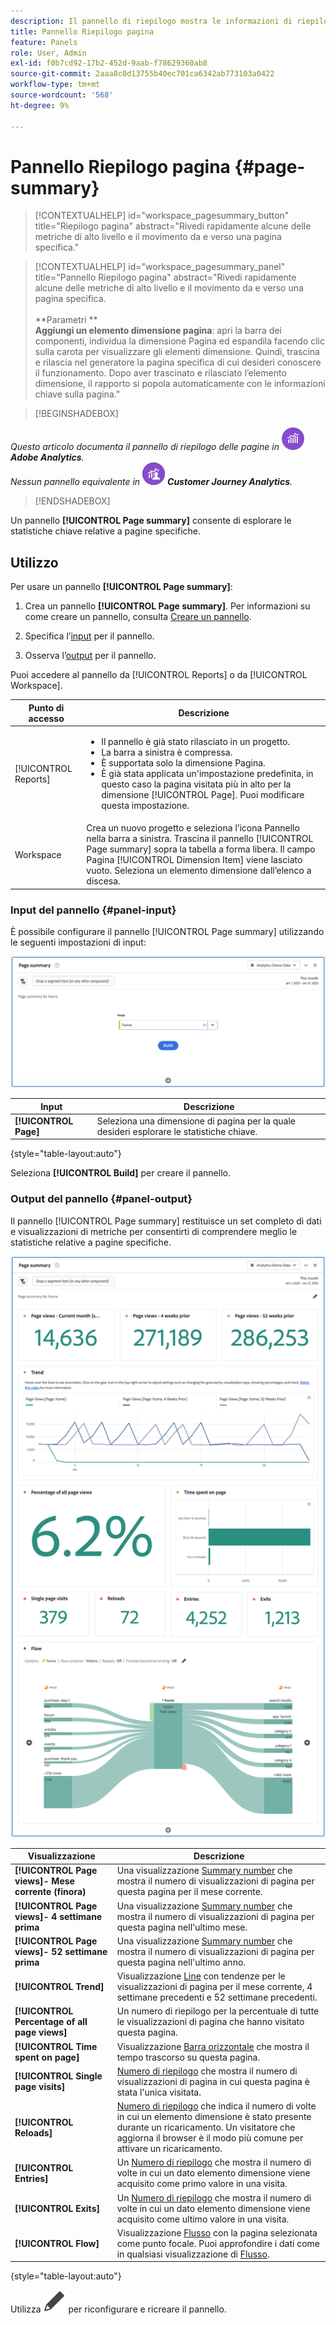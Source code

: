 ```yaml
---
description: Il pannello di riepilogo mostra le informazioni di riepilogo per una pagina a scelta.
title: Pannello Riepilogo pagina
feature: Panels
role: User, Admin
exl-id: f0b7cd92-17b2-452d-9aab-f78629360ab8
source-git-commit: 2aaa8c0d13755b40ec701ca6342ab773103a0422
workflow-type: tm+mt
source-wordcount: '568'
ht-degree: 9%

---
```


# Pannello Riepilogo pagina {#page-summary}

<!-- markdownlint-disable MD034 -->

>[!CONTEXTUALHELP]
>id="workspace_pagesummary_button"
>title="Riepilogo pagina"
>abstract="Rivedi rapidamente alcune delle metriche di alto livello e il movimento da e verso una pagina specifica."

<!-- markdownlint-enable MD034 -->

<!-- markdownlint-disable MD034 -->

>[!CONTEXTUALHELP]
>id="workspace_pagesummary_panel"
>title="Pannello Riepilogo pagina"
>abstract="Rivedi rapidamente alcune delle metriche di alto livello e il movimento da e verso una pagina specifica.<br/><br/>**Parametri **<br/>**Aggiungi un elemento dimensione pagina**: apri la barra dei componenti, individua la dimensione Pagina ed espandila facendo clic sulla carota per visualizzare gli elementi dimensione. Quindi, trascina e rilascia nel generatore la pagina specifica di cui desideri conoscere il funzionamento. Dopo aver trascinato e rilasciato l’elemento dimensione, il rapporto si popola automaticamente con le informazioni chiave sulla pagina."

<!-- markdownlint-enable MD034 -->


>[!BEGINSHADEBOX]

_Questo articolo documenta il pannello di riepilogo delle pagine in_ ![AdobeAnalytics](/help/assets/icons/AdobeAnalytics.svg) _**Adobe Analytics**._<br/>_Nessun pannello equivalente in_ ![CustomerJourneyAnalytics](/help/assets/icons/CustomerJourneyAnalytics.svg) _**Customer Journey Analytics**._

>[!ENDSHADEBOX]

Un pannello **[!UICONTROL Page summary]** consente di esplorare le statistiche chiave relative a pagine specifiche.

## Utilizzo

Per usare un pannello **[!UICONTROL Page summary]**:

1. Crea un pannello **[!UICONTROL Page summary]**. Per informazioni su come creare un pannello, consulta [Creare un pannello](panels.md#create-a-panel).

1. Specifica l’[input](#panel-input) per il pannello.

1. Osserva l’[output](#panel-output) per il pannello.



Puoi accedere al pannello da [!UICONTROL Reports] o da [!UICONTROL Workspace].

| Punto di accesso | Descrizione |
| --- | --- |
| [!UICONTROL Reports] | <ul><li>Il pannello è già stato rilasciato in un progetto.</li><li>La barra a sinistra è compressa.</li><li>È supportata solo la dimensione Pagina.</li><li>È già stata applicata un&#39;impostazione predefinita, in questo caso la pagina visitata più in alto per la dimensione [!UICONTROL Page]. Puoi modificare questa impostazione.</li></ul> |
| Workspace | Crea un nuovo progetto e seleziona l’icona Pannello nella barra a sinistra. Trascina il pannello [!UICONTROL Page summary] sopra la tabella a forma libera. Il campo Pagina [!UICONTROL Dimension Item] viene lasciato vuoto. Seleziona un elemento dimensione dall’elenco a discesa. |

### Input del pannello {#panel-input}

È possibile configurare il pannello [!UICONTROL Page summary] utilizzando le seguenti impostazioni di input:

![Riepilogo input pagina](assets/page-summary-input.png)

| Input | Descrizione |
| --- | --- |
| **[!UICONTROL Page]** | Seleziona una dimensione di pagina per la quale desideri esplorare le statistiche chiave. |

{style="table-layout:auto"}


Seleziona **[!UICONTROL Build]** per creare il pannello.

### Output del pannello {#panel-output}

Il pannello [!UICONTROL Page summary] restituisce un set completo di dati e visualizzazioni di metriche per consentirti di comprendere meglio le statistiche relative a pagine specifiche.

![Pannello Riepilogo pagina](assets/page-summary-output.png)

| Visualizzazione | Descrizione |
| --- | --- |
| **[!UICONTROL Page views]- Mese corrente (finora)** | Una visualizzazione [Summary number](/help/analyze/analysis-workspace/visualizations/summary-number-change.md) che mostra il numero di visualizzazioni di pagina per questa pagina per il mese corrente. |
| **[!UICONTROL Page views]- 4 settimane prima** | Una visualizzazione [Summary number](/help/analyze/analysis-workspace/visualizations/summary-number-change.md) che mostra il numero di visualizzazioni di pagina per questa pagina nell&#39;ultimo mese. |
| **[!UICONTROL Page views]- 52 settimane prima** | Una visualizzazione [Summary number](/help/analyze/analysis-workspace/visualizations/summary-number-change.md) che mostra il numero di visualizzazioni di pagina per questa pagina nell&#39;ultimo anno. |
| **[!UICONTROL Trend]** | Visualizzazione [Line](/help/analyze/analysis-workspace/visualizations/line.md) con tendenze per le visualizzazioni di pagina per il mese corrente, 4 settimane precedenti e 52 settimane precedenti. |
| **[!UICONTROL Percentage of all page views]** | Un numero di riepilogo per la percentuale di tutte le visualizzazioni di pagina che hanno visitato questa pagina. |
| **[!UICONTROL Time spent on page]** | Visualizzazione [Barra orizzontale](/help/analyze/analysis-workspace/visualizations/horizontal-bar.md) che mostra il tempo trascorso su questa pagina. |
| **[!UICONTROL Single page visits]** | [Numero di riepilogo](/help/analyze/analysis-workspace/visualizations/summary-number-change.md) che mostra il numero di visualizzazioni di pagina in cui questa pagina è stata l&#39;unica visitata. |
| **[!UICONTROL Reloads]** | [Numero di riepilogo](/help/analyze/analysis-workspace/visualizations/summary-number-change.md) che indica il numero di volte in cui un elemento dimensione è stato presente durante un ricaricamento. Un visitatore che aggiorna il browser è il modo più comune per attivare un ricaricamento. |
| **[!UICONTROL Entries]** | Un [Numero di riepilogo](/help/analyze/analysis-workspace/visualizations/summary-number-change.md) che mostra il numero di volte in cui un dato elemento dimensione viene acquisito come primo valore in una visita. |
| **[!UICONTROL Exits]** | Un [Numero di riepilogo](/help/analyze/analysis-workspace/visualizations/summary-number-change.md) che mostra il numero di volte in cui un dato elemento dimensione viene acquisito come ultimo valore in una visita. |
| **[!UICONTROL Flow]** | Visualizzazione [Flusso](/help/analyze/analysis-workspace/visualizations/c-flow/flow.md) con la pagina selezionata come punto focale. Puoi approfondire i dati come in qualsiasi visualizzazione di [Flusso](/help/analyze/analysis-workspace/visualizations/c-flow/create-flow.md). |

{style="table-layout:auto"}

Utilizza ![Modifica](/help/assets/icons/Edit.svg) per riconfigurare e ricreare il pannello.
